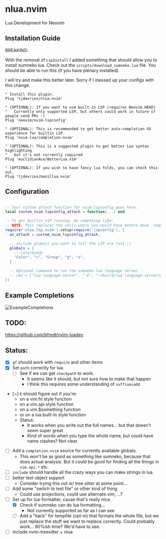 # nlua.nvim

Lua Development for Neovim

## Installation Guide

BREAKING:

With the removal of `LspInstall` I added something that should allow you to install sumneko lua.
Check out the `scripts/download_sumneko.lua` file. You should be able to run this (if you have plenary installed).

I will try and make this better later. Sorry if I messed up your configs with this change.

```vim
" Install this plugin.
Plug 'tjdevries/nlua.nvim'

" (OPTIONAL): If you want to use built-in LSP (requires Neovim HEAD)
"   Currently only supported LSP, but others could work in future if people send PRs :)
Plug 'neovim/nvim-lspconfig'

" (OPTIONAL): This is recommended to get better auto-completion UX experience for builtin LSP.
Plug 'nvim-lua/completion-nvim'

" (OPTIONAL): This is a suggested plugin to get better Lua syntax highlighting
"   but it's not currently required
Plug 'euclidianAce/BetterLua.vim'

" (OPTIONAL): If you wish to have fancy lua folds, you can check this out.
Plug 'tjdevries/manillua.nvim'
```


## Configuration

```lua

-- Your custom attach function for nvim-lspconfig goes here.
local custom_nvim_lspconfig_attach = function(...) end

-- To get builtin LSP running, do something like:
-- NOTE: This replaces the calls where you would have before done `require('nvim_lsp').sumneko_lua.setup()`
require('nlua.lsp.nvim').setup(require('lspconfig'), {
  on_attach = custom_nvim_lspconfig_attach,

  -- Include globals you want to tell the LSP are real :)
  globals = {
    -- Colorbuddy
    "Color", "c", "Group", "g", "s",
  }

  -- Optional command to run the sumneko lua language server
  -- cmd = {"lua-language-server", "-E", "~/build/lua-language-server/main.lua"}
})

```

## Example Completions

![ExampleCompletions](./media/example_completions.png)


## TODO:

https://github.com/bfredl/nvim-luadev

## Status:

- [x] `gf` should work with `require` and other items
- [x] Set `path` correctly for lua.
    - [ ] See if we can get `checkpath` to work.
        - It seems like it should, but not sure how to make that happen
        - I think this requires some understanding of `suffixesadd`
- [~] `K` should figure out if you're:
    - on a vim.fn style function
    - on a vim.api style function
    - on a vim.$something function
    - or on a lua built-in style function
    - Status:
        - It works when you write out the full names... but that doesn't seem super great
        - Kind of words when you type the whole name, but could have name clashes? Not clear.
- [ ] Add a `completion.nvim` source for currently available globals.
    - This won't be as good as something like sumneko, because that does actual analysis.
        But it could be good for finding all the things in `vim.api.*` etc.
- [ ] `include` should handle all the crazy ways you can make strings in lua.
- [ ] better text object support
    - Consider trying this out w/ tree sitter at some point...
- [ ] Add some "switch to test file" or other kind of thing
    - Could use projections, could use alternate.vim, ...?
- [ ] Set up for lua-formatter, cause that's really nice.
    - [x] Check if sumneko can do lua formatting...
        - Not currently supported as far as I can see
    - [ ] Add a "hack" for tempfile (opt-in) that formats the whole file, but we just replace the stuff we want to replace correctly. Could probably work... 90%ish time? We'd have to see.
- [ ] Include nvim-treesitter + nlua
